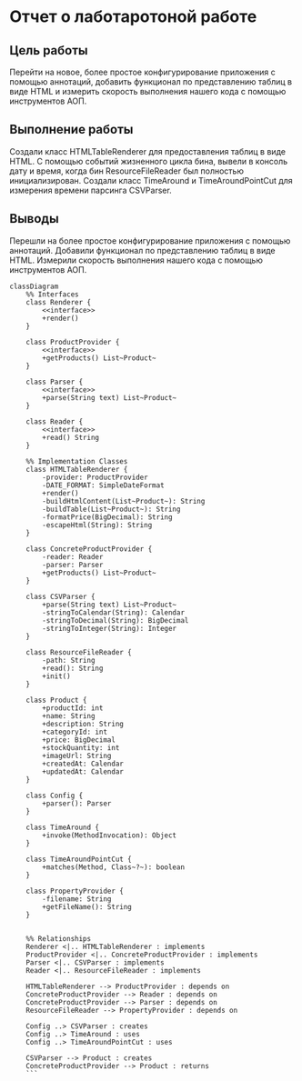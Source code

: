 # Отчет о лаботаротоной работе

## Цель работы
Перейти на новое, более простое конфигурирование приложения с помощью аннотаций, добавить функционал по представлению таблиц в виде HTML и измерить скорость выполнения нашего кода c помощью инструментов АОП.
## Выполнение работы
Создали класс HTMLTableRenderer для предоставления таблиц в виде HTML. С помощью событий жизненного цикла бина, вывели в консоль дату и время, когда бин ResourceFileReader был полностью инициализирован. Создали класс TimeAround и TimeAroundPointCut для измерения времени парсинга CSVParser.
## Выводы
Перешли на более простое конфигурирование приложения с помощью аннотаций. Добавили функционал по представлению таблиц в виде HTML. Измерили скорость выполнения нашего кода с помощью инструментов АОП.


``` mermaid 
classDiagram
    %% Interfaces
    class Renderer {
        <<interface>>
        +render()
    }

    class ProductProvider {
        <<interface>>
        +getProducts() List~Product~
    }

    class Parser {
        <<interface>>
        +parse(String text) List~Product~
    }

    class Reader {
        <<interface>>
        +read() String
    }

    %% Implementation Classes
    class HTMLTableRenderer {
        -provider: ProductProvider
        -DATE_FORMAT: SimpleDateFormat
        +render()
        -buildHtmlContent(List~Product~): String
        -buildTable(List~Product~): String
        -formatPrice(BigDecimal): String
        -escapeHtml(String): String
    }

    class ConcreteProductProvider {
        -reader: Reader
        -parser: Parser
        +getProducts() List~Product~
    }

    class CSVParser {
        +parse(String text) List~Product~
        -stringToCalendar(String): Calendar
        -stringToDecimal(String): BigDecimal
        -stringToInteger(String): Integer
    }

    class ResourceFileReader {
        -path: String
        +read(): String
        +init()
    }

    class Product {
        +productId: int
        +name: String
        +description: String
        +categoryId: int
        +price: BigDecimal
        +stockQuantity: int
        +imageUrl: String
        +createdAt: Calendar
        +updatedAt: Calendar
    }

    class Config {
        +parser(): Parser
    }

    class TimeAround {
        +invoke(MethodInvocation): Object
    }

    class TimeAroundPointCut {
        +matches(Method, Class~?~): boolean
    }

    class PropertyProvider {
        -filename: String
        +getFileName(): String
    }


    %% Relationships
    Renderer <|.. HTMLTableRenderer : implements
    ProductProvider <|.. ConcreteProductProvider : implements
    Parser <|.. CSVParser : implements
    Reader <|.. ResourceFileReader : implements

    HTMLTableRenderer --> ProductProvider : depends on
    ConcreteProductProvider --> Reader : depends on
    ConcreteProductProvider --> Parser : depends on
    ResourceFileReader --> PropertyProvider : depends on

    Config ..> CSVParser : creates
    Config ..> TimeAround : uses
    Config ..> TimeAroundPointCut : uses

    CSVParser --> Product : creates
    ConcreteProductProvider --> Product : returns
    ```
